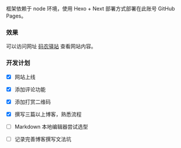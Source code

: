 框架依赖于 node 环境，使用 Hexo + Next 部署方式部署在此账号 GitHub Pages。

### 效果 ###
可以访问网址 [码农驿站](https://chenwenjia1991.github.io) 查看网站内容。

### 开发计划 ###
- [x] 网站上线
- [x] 添加评论功能
- [x] 添加打赏二维码
- [x] 撰写三篇以上博客，熟悉流程
- [ ] Markdown 本地编辑器尝试选型
- [ ] 记录完善博客撰写文法坑

